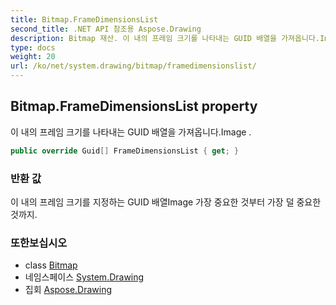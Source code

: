 ```yaml
---
title: Bitmap.FrameDimensionsList
second_title: .NET API 참조용 Aspose.Drawing
description: Bitmap 재산. 이 내의 프레임 크기를 나타내는 GUID 배열을 가져옵니다.Image .
type: docs
weight: 20
url: /ko/net/system.drawing/bitmap/framedimensionslist/
---
```

## Bitmap.FrameDimensionsList property

이 내의 프레임 크기를 나타내는 GUID 배열을 가져옵니다.Image .

```csharp
public override Guid[] FrameDimensionsList { get; }
```

### 반환 값

이 내의 프레임 크기를 지정하는 GUID 배열Image 가장 중요한 것부터 가장 덜 중요한 것까지.

### 또한보십시오

* class [Bitmap](../)
* 네임스페이스 [System.Drawing](../../bitmap/)
* 집회 [Aspose.Drawing](../../../)


